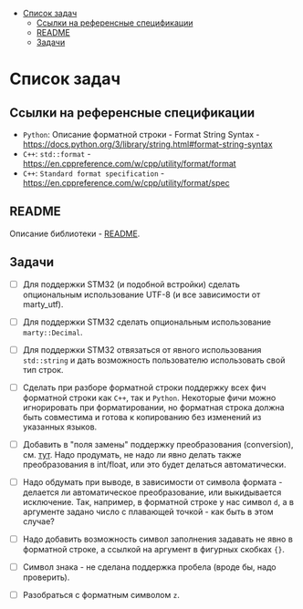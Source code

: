 - [Список задач](#user-content-список-задач)
  - [Ссылки на референсные спецификации](#user-content-ссылки-на-референсные-спецификации)
  - [README](#user-content-readme)
  - [Задачи](#user-content-задачи)

# Список задач

## Ссылки на референсные спецификации

- `Python`: Описание форматной строки - Format String Syntax - https://docs.python.org/3/library/string.html#format-string-syntax
- `C++`: `std::format` - https://en.cppreference.com/w/cpp/utility/format/format
- `C++`: `Standard format specification` - https://en.cppreference.com/w/cpp/utility/format/spec


## README

Описание библиотеки - [README](README.md_).


## Задачи

- [ ] Для поддержки STM32 (и подобной встройки) сделать опциональным использование UTF-8 (и все зависимости от marty_utf).

- [ ] Для поддержки STM32 сделать опциональным использование `marty::Decimal`.

- [ ] Для поддержки STM32 отвязаться от явного использования `std::string` и дать возможность пользователю использовать свой тип строк.

- [ ] Сделать при разборе форматной строки поддержку всех фич форматной строки как `C++`, так и `Python`.
      Некоторые фичи можно игнорировать при форматировании, но форматная строка должна быть совместима 
      и готова к копированию без изменений из указанных языков.

- [ ] Добавить в "поля замены" поддержку преобразования (conversion), 
      см. [тут](https://docs.python.org/3/library/string.html#format-string-syntax).
      Надо продумать, не надо ли явно делать также преобразования в int/float, или
      это будет делаться автоматически.

- [ ] Надо обдумать при выводе, в зависимости от символа формата - делается ли автоматическое
      преобразование, или выкидывается исключение. Так, например, в форматной строке у нас символ
      `d`, а в аргументе задано число с плавающей точкой - как быть в этом случае?

- [ ] Надо добавить возможность символ заполнения задавать не явно в форматной строке,
      а ссылкой на аргумент в фигурных скобках `{}`.

- [ ] Символ знака - не сделана поддержка пробела (вроде бы, надо проверить).

- [ ] Разобраться с форматным символом `z`.



